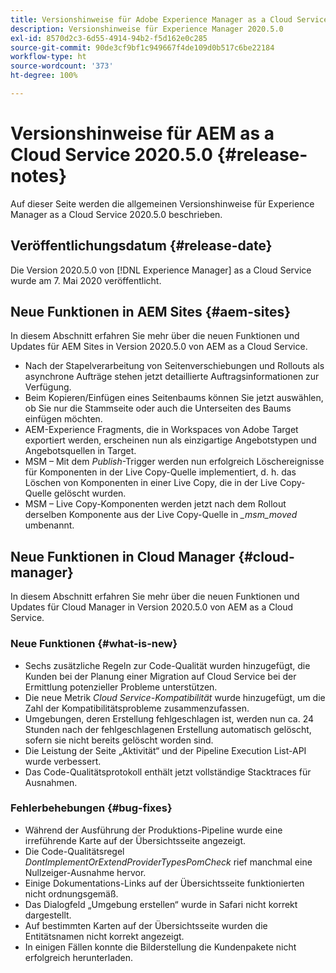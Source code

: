 ```yaml
---
title: Versionshinweise für Adobe Experience Manager as a Cloud Service 2020.5.0
description: Versionshinweise für Experience Manager 2020.5.0
exl-id: 8570d2c3-6d55-4914-94b2-f5d162e0c285
source-git-commit: 90de3cf9bf1c949667f4de109d0b517c6be22184
workflow-type: ht
source-wordcount: '373'
ht-degree: 100%

---
```


# Versionshinweise für AEM as a Cloud Service 2020.5.0 {#release-notes}

Auf dieser Seite werden die allgemeinen Versionshinweise für Experience Manager as a Cloud Service 2020.5.0 beschrieben.

## Veröffentlichungsdatum {#release-date}

Die Version 2020.5.0 von [!DNL Experience Manager] as a Cloud Service wurde am 7. Mai 2020 veröffentlicht.

## Neue Funktionen in AEM Sites {#aem-sites}

In diesem Abschnitt erfahren Sie mehr über die neuen Funktionen und Updates für AEM Sites in Version 2020.5.0 von AEM as a Cloud Service.

* Nach der Stapelverarbeitung von Seitenverschiebungen und Rollouts als asynchrone Aufträge stehen jetzt detaillierte Auftragsinformationen zur Verfügung.
* Beim Kopieren/Einfügen eines Seitenbaums können Sie jetzt auswählen, ob Sie nur die Stammseite oder auch die Unterseiten des Baums einfügen möchten.
* AEM-Experience Fragments, die in Workspaces von Adobe Target exportiert werden, erscheinen nun als einzigartige Angebotstypen und Angebotsquellen in Target.
* MSM – Mit dem *Publish*-Trigger werden nun erfolgreich Löschereignisse für Komponenten in der Live Copy-Quelle implementiert, d. h. das Löschen von Komponenten in einer Live Copy, die in der Live Copy-Quelle gelöscht wurden.
* MSM – Live Copy-Komponenten werden jetzt nach dem Rollout derselben Komponente aus der Live Copy-Quelle in *_msm_moved* umbenannt.


## Neue Funktionen in Cloud Manager {#cloud-manager}

In diesem Abschnitt erfahren Sie mehr über die neuen Funktionen und Updates für Cloud Manager in Version 2020.5.0 von AEM as a Cloud Service.

### Neue Funktionen {#what-is-new}

* Sechs zusätzliche Regeln zur Code-Qualität wurden hinzugefügt, die Kunden bei der Planung einer Migration auf Cloud Service bei der Ermittlung potenzieller Probleme unterstützen.
* Die neue Metrik *Cloud Service-Kompatibilität* wurde hinzugefügt, um die Zahl der Kompatibilitätsprobleme zusammenzufassen.
* Umgebungen, deren Erstellung fehlgeschlagen ist, werden nun ca. 24 Stunden nach der fehlgeschlagenen Erstellung automatisch gelöscht, sofern sie nicht bereits gelöscht worden sind.
* Die Leistung der Seite „Aktivität“ und der Pipeline Execution List-API wurde verbessert.
* Das Code-Qualitätsprotokoll enthält jetzt vollständige Stacktraces für Ausnahmen.

### Fehlerbehebungen {#bug-fixes}

* Während der Ausführung der Produktions-Pipeline wurde eine irreführende Karte auf der Übersichtsseite angezeigt.
* Die Code-Qualitätsregel *DontImplementOrExtendProviderTypesPomCheck* rief manchmal eine Nullzeiger-Ausnahme hervor.
* Einige Dokumentations-Links auf der Übersichtsseite funktionierten nicht ordnungsgemäß.
* Das Dialogfeld „Umgebung erstellen“ wurde in Safari nicht korrekt dargestellt.
* Auf bestimmten Karten auf der Übersichtsseite wurden die Entitätsnamen nicht korrekt angezeigt.
* In einigen Fällen konnte die Bilderstellung die Kundenpakete nicht erfolgreich herunterladen.
